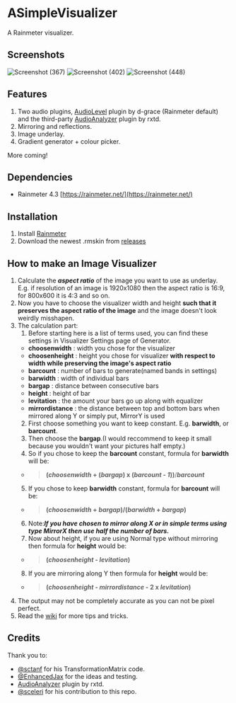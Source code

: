 # ASimpleVisualizer

A Rainmeter visualizer.

## Screenshots
![Screenshot (367)](https://user-images.githubusercontent.com/77834863/115127377-988a4580-9ff3-11eb-9973-86bba49a898e.png)
![Screenshot (402)](https://user-images.githubusercontent.com/77834863/115127440-2403d680-9ff4-11eb-9f2d-1edc96d7f5ec.png)
![Screenshot (448)](https://user-images.githubusercontent.com/77834863/115127678-059eda80-9ff6-11eb-8c5c-70066044ebc0.png)

## Features

1. Two audio plugins, [AudioLevel](https://docs.rainmeter.net/manual/plugins/audiolevel/) plugin by d-grace (Rainmeter default) and the third-party [AudioAnalyzer](https://github.com/d-uzlov/Rainmeter-Plugins-by-rxtd]) plugin by rxtd.
2. Mirroring and reflections.
3. Image underlay.
4. Gradient generator + colour picker.

More coming!

## Dependencies

* Rainmeter 4.3 [https://rainmeter.net/](https://rainmeter.net/)

## Installation

1. Install [Rainmeter](https://rainmeter.net/)
2. Download the newest .rmskin from [releases](https://github.com/deathcrafter/ASimpleVisualizer/releases)

## How to make an Image Visualizer
1. Calculate the __*aspect ratio*__ of the image you want to use as underlay. E.g. if resolution of an image is 1920x1080 then the aspect ratio is 16:9, for 800x600 it is 4:3 and so on.
2. Now you have to choose the visualizer width and height **such that it preserves the aspect ratio of the image** and the image doesn't look weirdly misshapen.
3. The calculation part:
   1. Before starting here is a list of terms used, you can find these settings in Visualizer Settings page of Generator.
   - **choosenwidth** : width you chose for the visualizer
   - **choosenheight** : height you chose for visualizer **with respect to width while preserving the image's aspect ratio**
   - **barcount** : number of bars to generate(named bands in settings)
   - **barwidth** : width of individual bars
   - **bargap** : distance between consecutive bars
   - **height** : height of bar
   - **levitation** : the amount your bars go up along with equalizer
   - **mirrordistance** : the distance between top and bottom bars when mirrored along Y or simply put, MirrorY is used
   2. First choose something you want to keep constant. E.g. **barwidth**, or **barcount**.
   3. Then choose the **bargap**.(I would reccommend to keep it small because you wouldn't want your pictures half empty.)
   4. So if you chose to keep the **barcount** constant, formula for **barwidth** will be:
   - > **(_choosenwidth_ + (_bargap_) x (_barcount - 1_))**/**_barcount_**
   5. If you chose to keep **barwidth** constant, formula for **barcount** will be:
   - > **(_choosenwidth_ + _bargap_)/(_barwidth_ + _bargap_)**
   6. Note:_**If you have chosen to mirror along X or in simple terms using type MirrorX then use half the number of bars.**_
   7. Now about height, if you are using Normal type without mirroring then formula for **height** would be:
   - > **(_choosenheight_ - _levitation_)**
   8. If you are mirroring along Y then formula for **height** would be:
   - > **(_choosenheight_ - _mirrordistance_ - 2 x _levitation_)**
4. The output may not be completely accurate as you can not be pixel perfect.
5. Read the [wiki](https://github.com/deathcrafter/ASimpleVisualizer/wiki) for more tips and tricks.

## Credits

Thank you to: 

* [@sctanf](https://github.com/sctanf) for his TransformationMatrix code.
* [@EnhancedJax](https://github.com/EnhancedJax) for the ideas and testing.
* [AudioAnalyzer](https://github.com/d-uzlov/Rainmeter-Plugins-by-rxtd]) plugin by rxtd.
* [@sceleri](https://github.com/sceleri) for his contribution to this repo.
